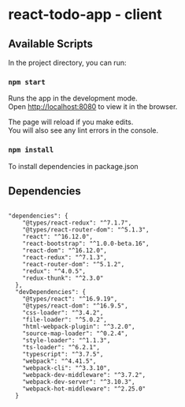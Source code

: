 # react-todo-app - client

## Available Scripts

In the project directory, you can run:

### `npm start`

Runs the app in the development mode.<br />
Open [http://localhost:8080](http://localhost:8080) to view it in the browser.

The page will reload if you make edits.<br />
You will also see any lint errors in the console.

### `npm install`

To install dependencies in package.json


## Dependencies

```

"dependencies": {
    "@types/react-redux": "^7.1.7",
    "@types/react-router-dom": "^5.1.3",
    "react": "^16.12.0",
    "react-bootstrap": "^1.0.0-beta.16",
    "react-dom": "^16.12.0",
    "react-redux": "^7.1.3",
    "react-router-dom": "^5.1.2",
    "redux": "^4.0.5",
    "redux-thunk": "^2.3.0"
  },
  "devDependencies": {
    "@types/react": "^16.9.19",
    "@types/react-dom": "^16.9.5",
    "css-loader": "^3.4.2",
    "file-loader": "^5.0.2",
    "html-webpack-plugin": "^3.2.0",
    "source-map-loader": "^0.2.4",
    "style-loader": "^1.1.3",
    "ts-loader": "^6.2.1",
    "typescript": "^3.7.5",
    "webpack": "^4.41.5",
    "webpack-cli": "^3.3.10",
    "webpack-dev-middleware": "^3.7.2",
    "webpack-dev-server": "^3.10.3",
    "webpack-hot-middleware": "^2.25.0"
  }
  
  ```
